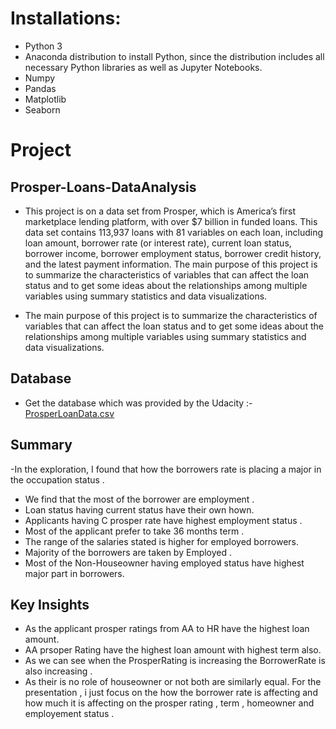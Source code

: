 # Installations:
- Python 3 
- Anaconda distribution to install Python, since the distribution includes all necessary Python libraries as well as Jupyter Notebooks.
- Numpy
- Pandas
- Matplotlib
- Seaborn

# Project

## Prosper-Loans-DataAnalysis
- This project is on a data set from Prosper, which is America’s first marketplace lending platform, with over $7 billion in funded loans. This data set contains 113,937 loans with 81 variables on each loan, including loan amount, borrower rate (or interest rate), current loan status, borrower income, borrower employment status, borrower credit history, and the latest payment information.  The main purpose of this project is to summarize the characteristics of variables that can affect the loan status and to get some ideas about the relationships among multiple variables using summary statistics and data visualizations.

- The main purpose of this project is to summarize the characteristics of variables that can affect the loan status and to get some ideas about the relationships among multiple variables using summary statistics and data visualizations.

## Database
- Get the database which was provided by the Udacity :- [ProsperLoanData.csv](https://s3.amazonaws.com/udacity-hosted-downloads/ud651/prosperLoanData.csv)
## Summary
-In the exploration, I found that how the borrowers rate is placing a major in the occupation status .
- We find that the most of the borrower are employment .
- Loan status having current status have their own hown.
- Applicants having C prosper rate have highest employment status .
- Most of the applicant prefer to take 36 months term .
- The range of the salaries stated is higher for employed borrowers.
- Majority of the borrowers are taken by Employed .
- Most of the Non-Houseowner having employed status have highest major part in borrowers.
## Key Insights
- As the applicant prosper ratings from AA to HR have the highest loan amount.
- AA prsoper Rating have the highest loan amount with highest term also.
- As we can see when the ProsperRating is increasing the BorrowerRate is also increasing .
- As their is no role of houseowner or not both are similarly equal.
For the presentation , i just focus on the how the borrower rate is affecting and how much it is affecting on the prosper rating , term , homeowner and employement status .
